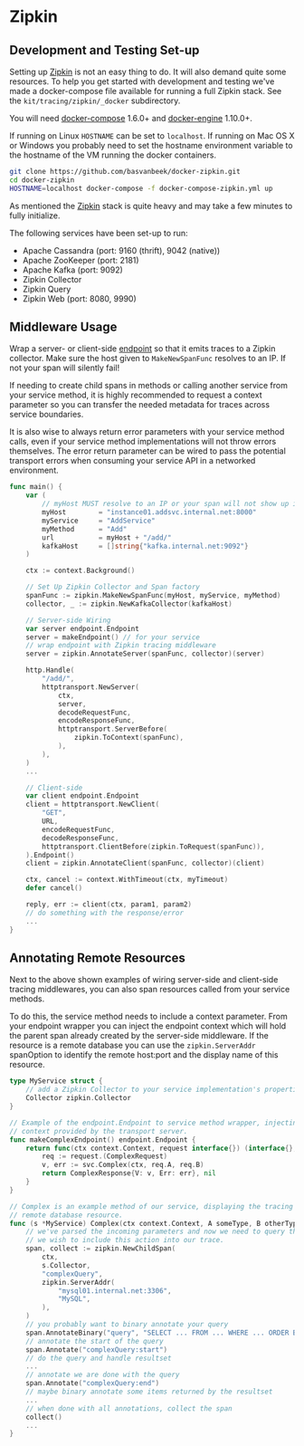 # Zipkin

## Development and Testing Set-up

Setting up [Zipkin] is not an easy thing to do. It will also demand quite some
resources. To help you get started with development and testing we've made a
docker-compose file available for running a full Zipkin stack. See the
`kit/tracing/zipkin/_docker` subdirectory.

You will need [docker-compose] 1.6.0+ and [docker-engine] 1.10.0+.

If running on Linux `HOSTNAME` can be set to `localhost`. If running on Mac OS X
or Windows you probably need to set the hostname environment variable to the
hostname of the VM running the docker containers.

```sh
git clone https://github.com/basvanbeek/docker-zipkin.git
cd docker-zipkin
HOSTNAME=localhost docker-compose -f docker-compose-zipkin.yml up
```

[Zipkin]: http://zipkin.io/
[docker-compose]: https://docs.docker.com/compose/
[docker-engine]: https://docs.docker.com/engine/

As mentioned the [Zipkin] stack is quite heavy and may take a few minutes to
fully initialize.

The following services have been set-up to run:
- Apache Cassandra (port: 9160 (thrift), 9042 (native))
- Apache ZooKeeper (port: 2181)
- Apache Kafka (port: 9092)
- Zipkin Collector
- Zipkin Query
- Zipkin Web (port: 8080, 9990)


## Middleware Usage

Wrap a server- or client-side [endpoint][] so that it emits traces to a Zipkin
collector. Make sure the host given to `MakeNewSpanFunc` resolves to an IP. If
not your span will silently fail!

[endpoint]: http://godoc.org/github.com/go-kit/kit/endpoint#Endpoint

If needing to create child spans in methods or calling another service from your
service method, it is highly recommended to request a context parameter so you
can transfer the needed metadata for traces across service boundaries.

It is also wise to always return error parameters with your service method
calls, even if your service method implementations will not throw errors
themselves. The error return parameter can be wired to pass the potential
transport errors when consuming your service API in a networked environment.

```go
func main() {
	var (
		// myHost MUST resolve to an IP or your span will not show up in Zipkin.
		myHost        = "instance01.addsvc.internal.net:8000"
		myService     = "AddService"
		myMethod      = "Add"
		url           = myHost + "/add/"
		kafkaHost     = []string{"kafka.internal.net:9092"}
	)

	ctx := context.Background()

	// Set Up Zipkin Collector and Span factory
	spanFunc := zipkin.MakeNewSpanFunc(myHost, myService, myMethod)
	collector, _ := zipkin.NewKafkaCollector(kafkaHost)

	// Server-side Wiring
	var server endpoint.Endpoint
	server = makeEndpoint() // for your service
	// wrap endpoint with Zipkin tracing middleware
	server = zipkin.AnnotateServer(spanFunc, collector)(server)

	http.Handle(
		"/add/",
		httptransport.NewServer(
			ctx,
			server,
			decodeRequestFunc,
			encodeResponseFunc,
			httptransport.ServerBefore(
				zipkin.ToContext(spanFunc),
			),
		),
	)
	...

	// Client-side
	var client endpoint.Endpoint
	client = httptransport.NewClient(
		"GET",
		URL,
		encodeRequestFunc,
		decodeResponseFunc,
		httptransport.ClientBefore(zipkin.ToRequest(spanFunc)),
	).Endpoint()
	client = zipkin.AnnotateClient(spanFunc, collector)(client)

	ctx, cancel := context.WithTimeout(ctx, myTimeout)
	defer cancel()

	reply, err := client(ctx, param1, param2)
	// do something with the response/error
	...
}
```

## Annotating Remote Resources

Next to the above shown examples of wiring server-side and client-side tracing
middlewares, you can also span resources called from your service methods.

To do this, the service method needs to include a context parameter. From your
endpoint wrapper you can inject the endpoint context which will hold the parent
span already created by the server-side middleware. If the resource is a remote
database you can use the `zipkin.ServerAddr` spanOption to identify the remote
host:port and the display name of this resource.

```go
type MyService struct {
	// add a Zipkin Collector to your service implementation's properties.
	Collector zipkin.Collector
}

// Example of the endpoint.Endpoint to service method wrapper, injecting the
// context provided by the transport server.
func makeComplexEndpoint() endpoint.Endpoint {
	return func(ctx context.Context, request interface{}) (interface{}, error) {
		req := request.(ComplexRequest)
		v, err := svc.Complex(ctx, req.A, req.B)
		return ComplexResponse{V: v, Err: err}, nil
	}
}

// Complex is an example method of our service, displaying the tracing of a
// remote database resource.
func (s *MyService) Complex(ctx context.Context, A someType, B otherType) (returnType, error) {
	// we've parsed the incoming parameters and now we need to query the database.
	// we wish to include this action into our trace.
	span, collect := zipkin.NewChildSpan(
		ctx,
		s.Collector,
		"complexQuery",
		zipkin.ServerAddr(
			"mysql01.internal.net:3306",
			"MySQL",
		),
	)
	// you probably want to binary annotate your query
	span.AnnotateBinary("query", "SELECT ... FROM ... WHERE ... ORDER BY ..."),
	// annotate the start of the query
	span.Annotate("complexQuery:start")
	// do the query and handle resultset
	...
	// annotate we are done with the query
	span.Annotate("complexQuery:end")
	// maybe binary annotate some items returned by the resultset
	...
	// when done with all annotations, collect the span
	collect()
	...
}
```
